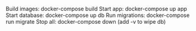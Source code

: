 Build images: docker-compose build
Start app: docker-compose up app
Start database: docker-compose up db
Run migrations: docker-compose run migrate
Stop all: docker-compose down (add -v to wipe db)
